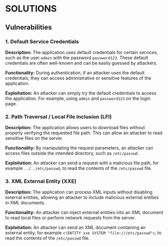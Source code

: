 # SOLUTIONS

## Vulnerabilities

### 1. Default Service Credentials

**Description:**
The application uses default credentials for certain services, such as the user `admin` with the password `password123`. These default credentials are often well-known and can be easily guessed by attackers.

**Functionality:**
During authentication, if an attacker uses the default credentials, they can access administrative or sensitive features of the application.

**Exploitation:**
An attacker can simply try the default credentials to access the application. For example, using `admin` and `password123` on the login page.

### 2. Path Traversal / Local File Inclusion (LFI)

**Description:**
The application allows users to download files without properly verifying the requested file path. This can allow an attacker to read sensitive files on the server.

**Functionality:**
By manipulating the request parameters, an attacker can access files outside the intended directory, such as `/etc/passwd`.

**Exploitation:**
An attacker can send a request with a malicious file path, for example `../../etc/passwd`, to read the contents of the `/etc/passwd` file.

### 3. XML External Entity (XXE)

**Description:**
The application can process XML inputs without disabling external entities, allowing an attacker to include malicious external entities in XML documents.

**Functionality:**
An attacker can inject external entities into an XML document to read local files or perform network requests from the server.

**Exploitation:**
An attacker can send an XML document containing an external entity, for example `<!ENTITY xxe SYSTEM "file:///etc/passwd">`, to read the contents of the `/etc/passwd` file.

